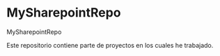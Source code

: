 MySharepointRepo
================

MySharepointRepo

Este repositorio contiene parte de proyectos en los cuales he trabajado.
